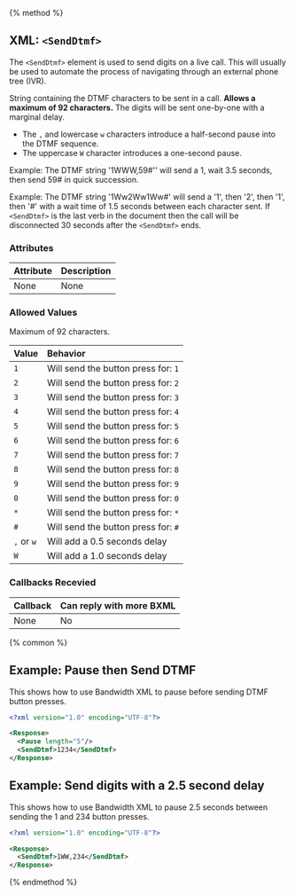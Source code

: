 {% method %}
## XML: `<SendDtmf>`
The `<SendDtmf>` element is used to send digits on a live call. This will usually be used to automate the process of navigating through an external phone tree (IVR).

String containing the DTMF characters to be sent in a call. **Allows a maximum of 92 characters.**
The digits will be sent one-by-one with a marginal delay. 

- The `,` and lowercase `w` characters introduce a half-second pause into the DTMF sequence. 
- The uppercase `W` character introduces a one-second pause. 

Example: The DTMF string '1WWW,59#'' will send a 1, wait 3.5 seconds, then send 59# in quick succession.

Example: The DTMF string '1Ww2Ww1Ww#' will send a '1', then '2', then '1', then '#' with a wait time of 1.5 seconds between each character sent. If `<SendDtmf>` is the last verb in the document then the call will be disconnected 30 seconds after the `<SendDtmf>` ends.

### Attributes
| Attribute | Description |
|:----------|:------------|
| None      | None        |

### Allowed Values

Maximum of 92 characters.

| Value      | Behavior                            |
|:-----------|:------------------------------------|
| `1`        | Will send the button press for: `1` |
| `2`        | Will send the button press for: `2` |
| `3`        | Will send the button press for: `3` |
| `4`        | Will send the button press for: `4` |
| `5`        | Will send the button press for: `5` |
| `6`        | Will send the button press for: `6` |
| `7`        | Will send the button press for: `7` |
| `8`        | Will send the button press for: `8` |
| `9`        | Will send the button press for: `9` |
| `0`        | Will send the button press for: `0` |
| `*`        | Will send the button press for: `*` |
| `#`        | Will send the button press for: `#` |
| `,` or `w` | Will add a 0.5 seconds delay        |
| `W `       | Will add a 1.0 seconds delay        |

### Callbacks Recevied

| Callback | Can reply with more BXML |
|:---------|:-------------------------|
| None     | No                       |

{% common %}
## Example:  Pause then Send DTMF

This shows how to use Bandwidth XML to pause before sending DTMF button presses.

```XML
<?xml version="1.0" encoding="UTF-8"?>

<Response>
  <Pause length="5"/>
  <SendDtmf>1234</SendDtmf>
</Response>
```

## Example: Send digits with a 2.5 second delay

This shows how to use Bandwidth XML to pause 2.5 seconds between sending the 1 and 234 button presses.

```XML
<?xml version="1.0" encoding="UTF-8"?>

<Response>
  <SendDtmf>1WW,234</SendDtmf>
</Response>
```

{% endmethod %}

